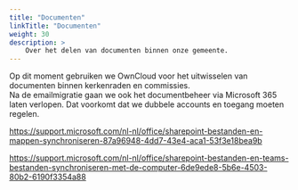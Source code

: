 ```yaml
---
title: "Documenten"
linkTitle: "Documenten"
weight: 30
description: >
    Over het delen van documenten binnen onze gemeente.
---
```



Op dit moment gebruiken we OwnCloud voor het uitwisselen van documenten binnen kerkenraden en commissies.    
Na de emailmigratie gaan we ook het documentbeheer via Microsoft 365 laten verlopen. Dat voorkomt dat we dubbele accounts en toegang moeten regelen.


[comment]: <> (https://support.microsoft.com/nl-nl/office/sharepoint-bestanden-en-mappen-synchroniseren-87a96948-4dd7-43e4-aca1-53f3e18bea9b)

https://support.microsoft.com/nl-nl/office/sharepoint-bestanden-en-mappen-synchroniseren-87a96948-4dd7-43e4-aca1-53f3e18bea9b


https://support.microsoft.com/nl-nl/office/sharepoint-bestanden-en-teams-bestanden-synchroniseren-met-de-computer-6de9ede8-5b6e-4503-80b2-6190f3354a88